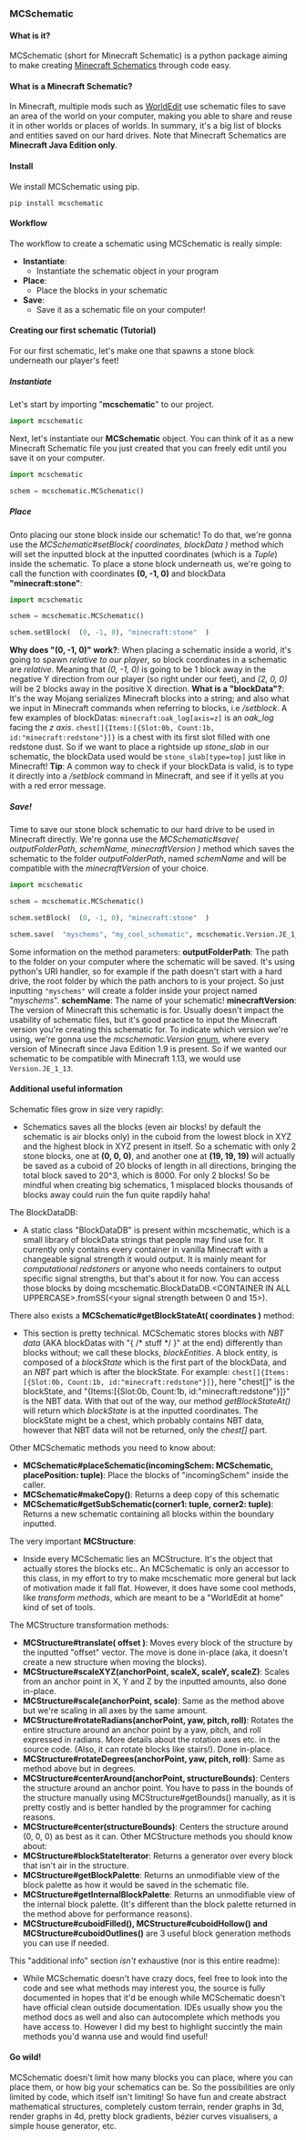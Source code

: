 ### MCSchematic



#### What is it?
MCSchematic (short for Minecraft Schematic) is a python package aiming to make creating [Minecraft Schematics](https://www.minecraft-schematics.com/worldedit/tutorial/ "Minecraft Schematics") through code easy. 
#### What is a Minecraft Schematic?
In Minecraft, multiple mods such as [WorldEdit](https://worldedit.enginehub.org/en/latest/ "WorldEdit") use schematic files to save an area of the world on your computer, making you able to share and reuse it in other worlds or places of worlds. In summary, it's a big list of blocks and entities saved on our hard drives.
Note that Minecraft Schematics are **Minecraft Java Edition only**.



#### Install
We install MCSchematic using pip.
```shell
pip install mcschematic
```



#### Workflow
The workflow to create a schematic using MCSchematic is really simple:
 - **Instantiate**:
    - Instantiate the schematic object in your program
 - **Place**:
    - Place the blocks in your schematic
 - **Save**:
     - Save it as a schematic file on your computer!



#### Creating our first schematic (Tutorial)
For our first schematic, let's make one that spawns a stone block underneath our player's feet!
##### Instantiate
Let's start by importing "**mcschematic**" to our project.
```python
import mcschematic
```
Next, let's instantiate our **MCSchematic** object. You can think of it as a new Minecraft Schematic file you just created that you can freely edit until you save it on your computer.
```python
import mcschematic

schem = mcschematic.MCSchematic()
```
##### Place
Onto placing our stone block inside our schematic!
To do that, we're gonna use the *MCSchematic#setBlock(  coordinates, blockData  )* method which will set the inputted block at the inputted coordinates (which is a *Tuple*) inside the schematic.
To place a stone block underneath us, we're going to call the function with coordinates **(0, -1, 0)** and blockData **"minecraft:stone"**:
```python
import mcschematic

schem = mcschematic.MCSchematic()

schem.setBlock(  (0, -1, 0), "minecraft:stone"  )
```
**Why does "(0, -1, 0)" work?**: When placing a schematic inside a world, it's going to spawn *relative to our player*, so block coordinates in a schematic are *relative*. Meaning that *(0, -1, 0)* is going to be 1 block away in the negative Y direction from our player (so right under our feet), and *(2, 0, 0)*  will be 2 blocks away in the positive X direction.
**What is a "blockData"?**: It's the way Mojang serializes Minecraft blocks into a string; and also what we input in Minecraft commands when referring to blocks, i.e */setblock*.
A few examples of blockDatas: 
`minecraft:oak_log[axis=z]` is an *oak_log* facing the *z axis*.
`chest[]{Items:[{Slot:0b, Count:1b, id:"minecraft:redstone"}]}` is a chest with its first slot filled with one redstone dust.
So if we want to place a rightside up *stone_slab* in our schematic, the blockData used would be `stone_slab[type=top]` just like in Minecraft!
**Tip**: A common way to check if your blockData is valid, is to type it directly into a */setblock* command in Minecraft, and see if it yells at you with a red error message.
##### Save!
Time to save our stone block schematic to our hard drive to be used in Minecraft directly. We're gonna use the *MCSchematic#save(  outputFolderPath, schemName, minecraftVersion  )* method which saves the schematic to the folder *outputFolderPath*, named *schemName* and will be compatible with the *minecraftVersion* of your choice.
```python
import mcschematic

schem = mcschematic.MCSchematic()

schem.setBlock(  (0, -1, 0), "minecraft:stone"  )

schem.save(  "myschems", "my_cool_schematic", mcschematic.Version.JE_1_18_2)
```
Some information on the method parameters:
**outputFolderPath**: The path to the folder on your computer where the schematic will be saved. It's using python's URI handler, so for example if the path doesn't start with a hard drive, the root folder by which the path anchors to is your project. So just inputting `"myschems"` will create a folder inside your project named "*myschems*".
**schemName**: The name of your schematic!
**minecraftVersion**: The version of Minecraft this schematic is for. Usually doesn't impact the usability of schematic files, but it's good practice to input the Minecraft version you're creating this schematic for. To indicate which version we're using, we're gonna use the *mcschematic.Version* [enum](https://docs.python.org/3/library/enum.html "enum"), where every version of Minecraft since Java Edition 1.9 is present.
So if we wanted our schematic to be compatible with Minecraft 1.13, we would use `Version.JE_1_13`.



#### Additional useful information
Schematic files grow in size very rapidly:
- Schematics saves all the blocks (even air blocks! by default the schematic is air blocks only) in the cuboid from the lowest block in XYZ and the highest block in XYZ present in itself. So a schematic with only 2 stone blocks, one at **(0, 0, 0)**, and another one at **(19, 19, 19)** will actually be saved as a cuboid of 20 blocks of length in all directions, bringing the total block saved to 20^3, which is 8000. For only 2 blocks! So be mindful when creating big schematics, 1 misplaced blocks thousands of blocks away could ruin the fun quite rapdily haha!

The BlockDataDB:
- A static class "BlockDataDB" is present within mcschematic, which is a small library of blockData strings that people may find use for. It currently only contains every container in vanilla Minecraft with a changeable signal strength it would output. It is mainly meant for *computational redstoners* or anyone who needs containers to output specific signal strengths, but that's about it for now. You can access those blocks by doing mcschematic.BlockDataDB.\<CONTAINER IN ALL UPPERCASE\>.fromSS(\<your signal strength between 0 and 15\>).

There also exists a **MCSchematic#getBlockStateAt(  coordinates  )** method:
- This section is pretty technical. MCSchematic stores blocks with *NBT data* (AKA blockDatas with "{ /\* stuff \*/ }" at the end) differently than blocks without; we call these blocks, *blockEntities*. A block entity, is composed of a *blockState* which is the first part of the blockData, and an *NBT* part which is after the blockState. For example: `chest[]{Items:[{Slot:0b, Count:1b, id:"minecraft:redstone"}]}`, here "chest[]" is the blockState, and "{Items:[{Slot:0b, Count:1b, id:"minecraft:redstone"}]}" is the NBT data. 
With that out of the way, our method *getBlockStateAt()* will return which *blockState* is at the inputted coordinates. The blockState might be a chest, which probably contains NBT data, however that NBT data will not be returned, only the *chest[]* part.

Other MCSchematic methods you need to know about:
- **MCSchematic#placeSchematic(incomingSchem: MCSchematic, placePosition: tuple)**: Place the blocks of "incomingSchem" inside the caller.
- **MCSchematic#makeCopy()**: Returns a deep copy of this schematic
- **MCSchematic#getSubSchematic(corner1: tuple, corner2: tuple)**: Returns a new schematic containing all blocks within the boundary inputted.

The very important **MCStructure**:
- Inside every MCSchematic lies an MCStructure. It's the object that actually stores the blocks etc.. An MCSchematic is only an accessor to this class, in my effort to try to make mcschematic more general but lack of motivation made it fall flat. However, it does have some cool methods, like *transform methods*, which are meant to be a "WorldEdit at home" kind of set of tools.

The MCStructure transformation methods:
- **MCStructure#translate( offset )**: Moves every block of the structure by the inputted "offset" vector. The move is done in-place (aka, it doesn't create a new structure when moving the blocks).
- **MCStructure#scaleXYZ(anchorPoint, scaleX, scaleY, scaleZ)**: Scales from an anchor point in X, Y and Z by the inputted amounts, also done in-place.
- **MCStructure#scale(anchorPoint, scale)**: Same as the method above but we're scaling in all axes by the same amount.
- **MCStructure#rotateRadians(anchorPoint, yaw, pitch, roll)**: Rotates the entire structure around an anchor point by a yaw, pitch, and roll expressed in radians. More details about the rotation axes etc. in the source code. (Also, it can rotate blocks like stairs!). Done in-place.
- **MCStructure#rotateDegrees(anchorPoint, yaw, pitch, roll)**: Same as method above but in degrees.
- **MCStructure#centerAround(anchorPoint, structureBounds)**: Centers the structure around an anchor point. You have to pass in the bounds of the structure manually using MCStructure#getBounds() manually, as it is pretty costly and is better handled by the programmer for caching reasons.
- **MCStructure#center(structureBounds)**: Centers the structure around (0, 0, 0) as best as it can.
Other MCStructure methods you should know about:
- **MCStructure#blockStateIterator**: Returns a generator over every block that isn't air in the structure.
- **MCStructure#getBlockPalette**: Returns an unmodifiable view of the block palette as how it would be saved in the schematic file.
- **MCStructure#getInternalBlockPalette**: Returns an unmodifiable view of the internal block palette. (It's different than the block palette returned in the method above for performance reasons).
- **MCStructure#cuboidFilled(), MCStructure#cuboidHollow() and MCStructure#cuboidOutlines()** are 3 useful block generation methods you can use if needed.

This "additional info" section *isn't* exhaustive (nor is this entire readme):
- While MCSchematic doesn't have crazy docs, feel free to look into the code and see what methods may interest you, the source is fully documented in hopes that it'd be enough while MCSchematic doesn't have official clean outside documentation. IDEs usually show you the method docs as well and also can autocomplete which methods you have access to. However I did my best to highlight succintly the main methods you'd wanna use and would find useful!




#### Go wild!
MCSchematic doesn't limit how many blocks you can place, where you can place them, or how big your schematics can be. So the possibilities are only limited by code, which itself isn't limiting! 
So have fun and create abstract mathematical structures, completely custom terrain, render graphs in 3d, render graphs in 4d, pretty block gradients, bézier curves visualisers, a simple house generator, etc.